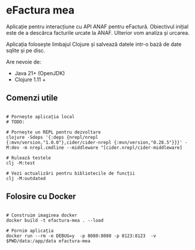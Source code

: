 # eFactura mea

Aplicație pentru interacțiune cu API ANAF pentru eFactură.
Obiectivul inițial este de a descărca facturile urcate la ANAF. Ulterior vom analiza și urcarea.

Aplicația folosește limbajul Clojure și salvează datele intr-o bază de date sqlite și pe disc.

Are nevoie de:
- Java 21+ (OpenJDK)
- Clojure 1.11 +

## Comenzi utile

```shell

# Pornește aplicația local
# TODO:

# Pornește un REPL pentru dezvoltare
clojure -Sdeps '{:deps {nrepl/nrepl {:mvn/version,"1.0.0"},cider/cider-nrepl {:mvn/version,"0.28.5"}}}' -M:dev -m nrepl.cmdline --middleware "[cider.nrepl/cider-middleware]

# Rulează testele
clj -M:test

# Vezi actualizări pentru bibliotecile de funcții
clj -M:outdated

```


## Folosire cu Docker

```shell

# Construim imaginea docker
docker build -t efactura-mea . --load

# Pornim aplicația
docker run --rm -e DEBUG=y  -p 8080:8080 -p 8123:8123  -v $PWD/data:/app/data efactura-mea

```

